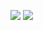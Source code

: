 <!--
### Hi there 👋

**GasinAn/GasinAn** is a ✨ _special_ ✨ repository because its `README.md` (this file) appears on your GitHub profile.

Here are some ideas to get you started:

- 🔭 I’m currently working on ...
- 🌱 I’m currently learning ...
- 👯 I’m looking to collaborate on ...
- 🤔 I’m looking for help with ...
- 💬 Ask me about ...
- 📫 How to reach me: ...
- 😄 Pronouns: ...
- ⚡ Fun fact: ...
-->

[![](https://github-readme-stats.vercel.app/api?username=GasinAn&show_icons=true&count_private=true&hide_title=true)](https://github.com/GasinAn/GasinAn)
[![](https://github-readme-stats.vercel.app/api/top-langs/?username=GasinAn&layout=compact)](https://github.com/GasinAn?tab=repositories)
